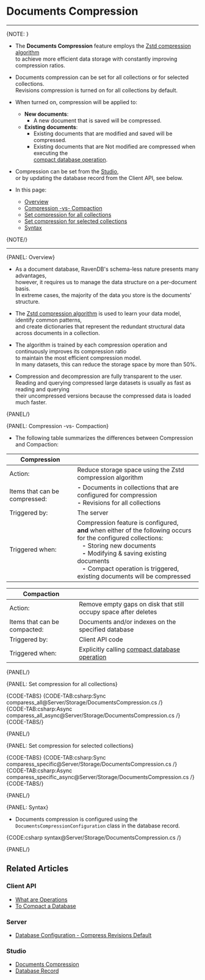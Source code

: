 ﻿# Documents Compression
---

{NOTE: }

* The __Documents Compression__ feature employs the [Zstd compression algorithm](https://github.com/facebook/zstd)  
  to achieve more efficient data storage with constantly improving compression ratios.

* Documents compression can be set for all collections or for selected collections.  
  Revisions compression is turned on for all collections by default.

* When turned on, compression will be applied to:  
  * __New documents__:  
      * A new document that is saved will be compressed.  
  * __Existing documents__:  
      * Existing documents that are modified and saved will be compressed.  
      * Existing documents that are Not modified are compressed when executing the    
        [compact database operation](../../client-api/operations/server-wide/compact-database#compaction-triggers-compression).  

* Compression can be set from the [Studio](../../studio/database/settings/documents-compression#database-storage-report),  
  or by updating the database record from the Client API, see below.

* In this page:  
  * [Overview](../../server/storage/documents-compression#overview)
  * [Compression -vs- Compaction](../../server/storage/documents-compression#compression--vs--compaction)
  * [Set compression for all collections](../../server/storage/documents-compression#set-compression-for-all-collections)  
  * [Set compression for selected collections](../../server/storage/documents-compression#set-compression-for-selected-collections)
  * [Syntax](../../server/storage/documents-compression#syntax)

{NOTE/}

---

{PANEL: Overview}

* As a document database, RavenDB's schema-less nature presents many advantages,  
  however, it requires us to manage the data structure on a per-document basis.  
  In extreme cases, the majority of the data you store is the documents' structure.

* The [Zstd compression algorithm](https://github.com/facebook/zstd) is used to learn your data model, identify common patterns,  
  and create dictionaries that represent the redundant structural data across documents in a collection.  

* The algorithm is trained by each compression operation and continuously improves its compression ratio  
  to maintain the most efficient compression model.  
  In many datasets, this can reduce the storage space by more than 50%.

* Compression and decompression are fully transparent to the user.  
  Reading and querying compressed large datasets is usually as fast as reading and querying  
  their uncompressed versions because the compressed data is loaded much faster.  

{PANEL/}

{PANEL: Compression -vs- Compaction}

* The following table summarizes the differences between Compression and Compaction:

| __Compression__ | |
| - | - |
| Action: | Reduce storage space using the Zstd compression algorithm |
| Items that can be compressed: | __-__ Documents in collections that are configured for compression<br>__-__ Revisions for all collections |
| Triggered by: | The server |
| Triggered when: | Compression feature is configured,<br> __and__ when either of the following occurs for the configured collections:<br>&nbsp;&nbsp;&nbsp;__-__ Storing new documents<br>&nbsp;&nbsp;&nbsp;__-__ Modifying & saving existing documents<br>&nbsp;&nbsp;&nbsp;__-__ Compact operation is triggered, existing documents will be compressed |

| __Compaction__ | |
| - | - |
| Action: | Remove empty gaps on disk that still occupy space after deletes |
| Items that can be compacted: | Documents and/or indexes on the specified database |
| Triggered by: | Client API code |
| Triggered when: | Explicitly calling [compact database operation](../../client-api/operations/server-wide/compact-database) |

{PANEL/}

{PANEL: Set compression for all collections}

{CODE-TABS}
{CODE-TAB:csharp:Sync comparess_all@Server/Storage/DocumentsCompression.cs /}  
{CODE-TAB:csharp:Async comparess_all_async@Server/Storage/DocumentsCompression.cs /}  
{CODE-TABS/}

{PANEL/}

{PANEL: Set compression for selected collections}

{CODE-TABS}
{CODE-TAB:csharp:Sync comparess_specific@Server/Storage/DocumentsCompression.cs /}  
{CODE-TAB:csharp:Async comparess_specific_async@Server/Storage/DocumentsCompression.cs /}  
{CODE-TABS/}

{PANEL/}

{PANEL: Syntax}

* Documents compression is configured using the `DocumentsCompressionConfiguration` class in the database record.  

{CODE:csharp syntax@Server/Storage/DocumentsCompression.cs /}  

{PANEL/}

## Related Articles

### Client API

- [What are Operations](../../client-api/operations/what-are-operations)
- [To Compact a Database](../../client-api/operations/server-wide/compact-database)

### Server

- [Database Configuration - Compress Revisions Default](../../server/configuration/database-configuration#databases.compression.compressrevisionsdefault)

### Studio

- [Documents Compression](../../studio/database/settings/documents-compression)
- [Database Record](../../studio/database/settings/database-record)
